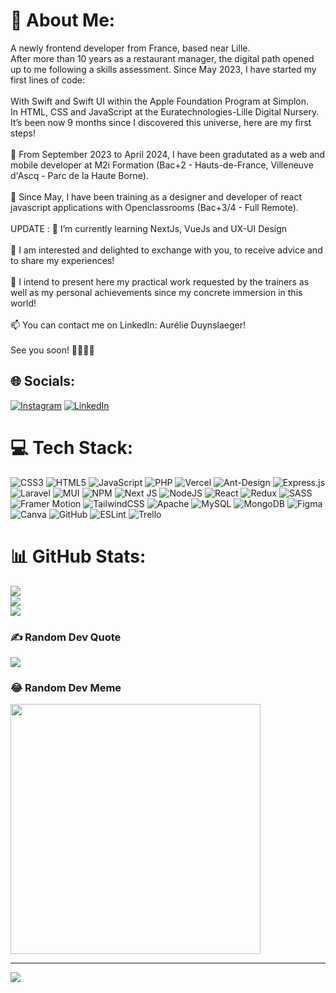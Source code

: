 # 💫 About Me:
A newly frontend developer from France, based near Lille.<br>After more than 10 years as a restaurant manager, the digital path opened up to me following a skills assessment. Since May 2023, I have started my first lines of code:<br><br>With Swift and Swift UI within the Apple Foundation Program at Simplon.<br>In HTML, CSS and JavaScript at the Euratechnologies-Lille Digital Nursery.<br>It’s been now 9 months since I discovered this universe, here are my first steps!<br><br>🌱 From September 2023 to April 2024, I have been gradutated as a web and mobile developer at M2i Formation (Bac+2 - Hauts-de-France, Villeneuve d'Ascq - Parc de la Haute Borne).<br><br>🌱 Since May, I have been training as a designer and developer of react javascript applications with Openclassrooms (Bac+3/4 - Full Remote).<br><br>UPDATE : 🌱 I’m currently learning NextJs, VueJs and UX-UI Design<br><br>👀 I am interested and delighted to exchange with you, to receive advice and to share my experiences!<br><br>💞️ I intend to present here my practical work requested by the trainers as well as my personal achievements since my concrete immersion in this world!<br><br>📫 You can contact me on LinkedIn: Aurélie Duynslaeger!<br><br>See you soon! 🙌🏻✌🏻 


## 🌐 Socials:
[![Instagram](https://img.shields.io/badge/Instagram-%23E4405F.svg?logo=Instagram&logoColor=white)](https://instagram.com/wiseleeinmotion) [![LinkedIn](https://img.shields.io/badge/LinkedIn-%230077B5.svg?logo=linkedin&logoColor=white)](https://www.linkedin.com/in/aur%C3%A9lie-duynslaeger/) 

# 💻 Tech Stack:
![CSS3](https://img.shields.io/badge/css3-%231572B6.svg?style=for-the-badge&logo=css3&logoColor=white) ![HTML5](https://img.shields.io/badge/html5-%23E34F26.svg?style=for-the-badge&logo=html5&logoColor=white) ![JavaScript](https://img.shields.io/badge/javascript-%23323330.svg?style=for-the-badge&logo=javascript&logoColor=%23F7DF1E) ![PHP](https://img.shields.io/badge/php-%23777BB4.svg?style=for-the-badge&logo=php&logoColor=white) ![Vercel](https://img.shields.io/badge/vercel-%23000000.svg?style=for-the-badge&logo=vercel&logoColor=white) ![Ant-Design](https://img.shields.io/badge/-AntDesign-%230170FE?style=for-the-badge&logo=ant-design&logoColor=white) ![Express.js](https://img.shields.io/badge/express.js-%23404d59.svg?style=for-the-badge&logo=express&logoColor=%2361DAFB) ![Laravel](https://img.shields.io/badge/laravel-%23FF2D20.svg?style=for-the-badge&logo=laravel&logoColor=white) ![MUI](https://img.shields.io/badge/MUI-%230081CB.svg?style=for-the-badge&logo=mui&logoColor=white) ![NPM](https://img.shields.io/badge/NPM-%23CB3837.svg?style=for-the-badge&logo=npm&logoColor=white) ![Next JS](https://img.shields.io/badge/Next-black?style=for-the-badge&logo=next.js&logoColor=white) ![NodeJS](https://img.shields.io/badge/node.js-6DA55F?style=for-the-badge&logo=node.js&logoColor=white) ![React](https://img.shields.io/badge/react-%2320232a.svg?style=for-the-badge&logo=react&logoColor=%2361DAFB) ![Redux](https://img.shields.io/badge/redux-%23593d88.svg?style=for-the-badge&logo=redux&logoColor=white) ![SASS](https://img.shields.io/badge/SASS-hotpink.svg?style=for-the-badge&logo=SASS&logoColor=white) ![Framer Motion](https://img.shields.io/badge/Framer_Motion-0055FF?style=for-the-badge&logo=framer&logoColor=white)
 ![TailwindCSS](https://img.shields.io/badge/tailwindcss-%2338B2AC.svg?style=for-the-badge&logo=tailwind-css&logoColor=white) ![Apache](https://img.shields.io/badge/apache-%23D42029.svg?style=for-the-badge&logo=apache&logoColor=white) ![MySQL](https://img.shields.io/badge/mysql-4479A1.svg?style=for-the-badge&logo=mysql&logoColor=white) ![MongoDB](https://img.shields.io/badge/MongoDB-%234ea94b.svg?style=for-the-badge&logo=mongodb&logoColor=white) ![Figma](https://img.shields.io/badge/figma-%23F24E1E.svg?style=for-the-badge&logo=figma&logoColor=white) ![Canva](https://img.shields.io/badge/Canva-%2300C4CC.svg?style=for-the-badge&logo=Canva&logoColor=white) ![GitHub](https://img.shields.io/badge/github-%23121011.svg?style=for-the-badge&logo=github&logoColor=white) ![ESLint](https://img.shields.io/badge/ESLint-4B3263?style=for-the-badge&logo=eslint&logoColor=white) ![Trello](https://img.shields.io/badge/Trello-%23026AA7.svg?style=for-the-badge&logo=Trello&logoColor=white)
# 📊 GitHub Stats:
![](https://github-readme-stats.vercel.app/api?username=AurelieDuynslaeger&theme=dark&hide_border=false&include_all_commits=false&count_private=false)<br/>
![](https://github-readme-streak-stats.herokuapp.com/?user=AurelieDuynslaeger&theme=dark&hide_border=false)<br/>
![](https://github-readme-stats.vercel.app/api/top-langs/?username=AurelieDuynslaeger&theme=dark&hide_border=false&include_all_commits=false&count_private=false&layout=compact)

### ✍️ Random Dev Quote
![](https://quotes-github-readme.vercel.app/api?type=horizontal&theme=dark)

### 😂 Random Dev Meme
<img src='https://memer-new.vercel.app/' style="height: 400px;"/>

---
[![](https://visitcount.itsvg.in/api?id=AurelieDuynslaeger&icon=7&color=13)](https://visitcount.itsvg.in)

<!-- Proudly created with GPRM ( https://gprm.itsvg.in ) -->
